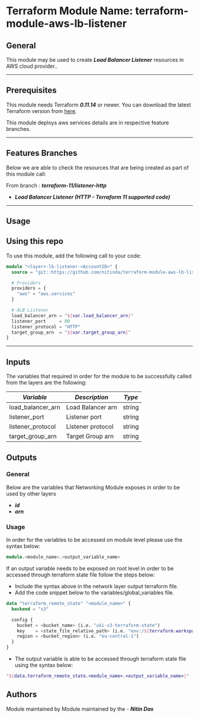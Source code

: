 # Terraform Module Name: terraform-module-aws-lb-listener


## General

This module may be used to create **_Load Balancer Listener_** resources in AWS cloud provider..

---

## Prerequisites

This module needs Terraform **_0.11.14_** or newer.
You can download the latest Terraform version from [here](https://www.terraform.io/downloads.html).

This module deploys aws services details are in respective feature branches.

---

## Features Branches

Below we are able to check the resources that are being created as part of this module call:

From branch : **_terraform-11/listener-http_**

- **_Load Balancer Listener (HTTP - Terraform 11 supported code)_**



---

## Usage

## Using this repo

To use this module, add the following call to your code:

```tf
module "<layer>-lb-listener-<AccountID>" {
  source = "git::https://github.com/nitinda/terraform-module-aws-lb-listener.git?ref=terraform-11/listener-http"

  # Providers
  providers = {
    "aws" = "aws.services"
  }

  # ALB Listener
  load_balancer_arn = "${var.load_balancer_arn}"
  listener_port     = 80
  listener_protocol = "HTTP"
  target_group_arn  = "${var.target_group_arn}"
}

```

---

## Inputs

The variables that required in order for the module to be successfully called from the layers are the following:


|         **_Variable_**          |        **_Description_**            |   **_Type_**   |
|---------------------------------|-------------------------------------|----------------|
| load_balancer_arn               | Load Balancer arn                   | string         |
| listener_port                   | Listener port                       | string         |
| listener_protocol               | Listener protocol                   | string         |
| target_group_arn                | Target Group arn                    | string         |




## Outputs

### General
Below are the variables that Networking Module exposes in order to be used by other layers


- **_id_**
- **_arn_**



### Usage
In order for the variables to be accessed on module level please use the syntax below:

```tf
module.<module_name>.<output_variable_name>
```

If an output variable needs to be exposed on root level in order to be accessed through terraform state file follow the steps below:

- Include the syntax above in the network layer output terraform file.
- Add the code snippet below to the variables/global_variables file.

```tf
data "terraform_remote_state" "<module_name>" {
  backend = "s3"

  config {
    bucket = <bucket_name> (i.e. "uki-s3-terraform-state")
    key    = <state_file_relative_path> (i.e. "env:/${terraform.workspace}/4_Networking/terraform.tfstate")
    region = <bucket_region> (i.e. "eu-central-1")
  }
}
```


- The output variable is able to be accessed through terraform state file using the syntax below:

```tf
"${data.terraform_remote_state.<module_name>.<output_variable_name>}"
```


## Authors
Module maintained by Module maintained by the - **_Nitin Das_**